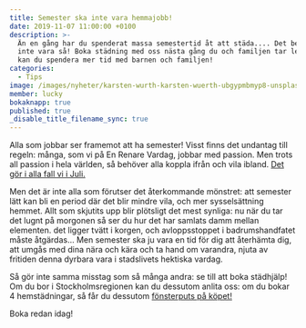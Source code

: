 ```yaml
---
title: Semester ska inte vara hemmajobb!
date: 2019-11-07 11:00:00 +0100
description: >-
  Än en gång har du spenderat massa semestertid åt att städa.... Det behöver
  inte vara så! Boka städning med oss nästa gång du och familjen tar ledigt, så
  kan du spendera mer tid med barnen och familjen!
categories:
  - Tips
image: /images/nyheter/karsten-wurth-karsten-wuerth-ubgypmbmyp8-unsplash.jpg
member: lucky
bokaknapp: true
published: true
_disable_title_filename_sync: true
---
```


Alla som jobbar ser framemot att ha semester\! Visst finns det undantag till regeln: m&aring;nga, som vi p&aring; En Renare Vardag, jobbar med passion. Men trots all passion i hela v&auml;rlden, s&aring; behöver alla koppla ifr&aring;n och vila ibland. [Det gör i alla fall vi i Juli.](/nyheter/sommartider-en-renare-vardag/)

Men det &auml;r inte alla som förutser det &aring;terkommande mönstret: att semester l&auml;tt kan bli en period d&auml;r det blir mindre vila, och mer syssels&auml;ttning hemmet. Allt som skjutits upp blir plötsligt det mest synliga: nu n&auml;r du tar det lugnt p&aring; morgonen s&aring; ser du hur det har samlats damm mellan elementen. det ligger tv&auml;tt i korgen, och avloppsstoppet i badrumshandfatet m&aring;ste &aring;tg&auml;rdas... Men semester ska ju vara en tid för dig att &aring;terh&auml;mta dig, att umg&aring;s med dina n&auml;ra och k&auml;ra och ta hand om varandra, njuta av fritiden denna dyrbara vara i stadslivets hektiska vardag.

S&aring; gör inte samma misstag som s&aring; m&aring;nga andra: se till att boka st&auml;dhj&auml;lp\! Om du bor i Stockholmsregionen kan du dessutom anlita oss: om du bokar 4 hemst&auml;dningar, s&aring; f&aring;r du dessutom [fönsterputs p&aring; köpet\!](/erbjudande/slapp-in-ljuset-fa-gratis-fonsterputsning/)

Boka redan idag\!